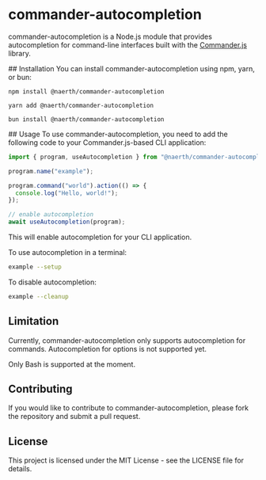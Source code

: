 # commander-autocompletion
commander-autocompletion is a Node.js module that provides autocompletion for command-line interfaces built with the [Commander.js]() library.

## Installation
You can install commander-autocompletion using npm, yarn, or bun:

```
npm install @naerth/commander-autocompletion
```

```
yarn add @naerth/commander-autocompletion
```

```
bun install @naerth/commander-autocompletion
```
## Usage
To use commander-autocompletion, you need to add the following code to your Commander.js-based CLI application:

```javascript
import { program, useAutocompletion } from "@naerth/commander-autocompletion";

program.name("example");

program.command("world").action(() => {
  console.log("Hello, world!");
});

// enable autocompletion
await useAutocompletion(program);
```
This will enable autocompletion for your CLI application.

To use autocompletion in a terminal:

```bash
example --setup
```

To disable autocompletion:

```bash
example --cleanup
```
## Limitation

Currently, commander-autocompletion only supports autocompletion for commands.
Autocompletion for options is not supported yet.

Only Bash is supported at the moment.

## Contributing
If you would like to contribute to commander-autocompletion, please fork the repository and submit a pull request.

## License
This project is licensed under the MIT License - see the LICENSE file for details.